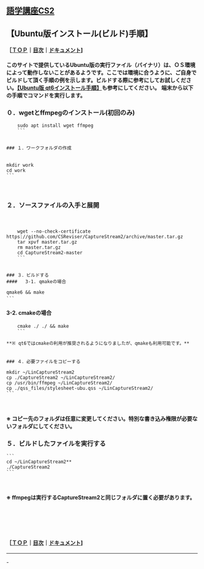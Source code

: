 ## [語学講座CS2](https://csreviser.github.io/CaptureStream2/) 
## 【Ubuntu版インストール(ビルド)手順】　　　　　　
#### ［[ＴＯＰ](./)**｜**[目次](./#目次)**｜**[ドキュメント](./#ドキュメント-1)]

**このサイトで提供しているUbuntu版の実行ファイル（バイナリ）は、ＯＳ環境によって動作しないことがあるようです。ここでは環境に合うように、ご自身でビルドして頂く手順の例を示します。ビルドする際に参考にしてお試しください。[【Ubuntu版 qt6インストール手順】](./qt_install)も参考にしてください。**
**端末から以下の手順でコマンドを実行します。**

### ０．wgetとffmpegのインストール(初回のみ)     

```
    sudo apt install wget ffmpeg
    ```


### １．ワークフォルダの作成
　　　　　　        
```
    mkdir work          
    cd work
    ```
　　　　　　　

### ２．ソースファイルの入手と展開
　　　　         
```
    wget --no-check-certificate https://github.com/CSReviser/CaptureStream2/archive/master.tar.gz
    tar xpvf master.tar.gz        
    rm master.tar.gz          
    cd CaptureStream2-master
    ```


### ３．ビルドする
####   3-1. qmakeの場合

```
    qmake6 && make          
    ```　　　　　　


####   3-2. cmakeの場合

```
    cmake ./ ./ && make         
    ```

**※ qt6ではcmakeの利用が推奨されるようになりましたが、qmakeも利用可能です。**
 　　
 
### ４．必要ファイルをコピーする

```
    mkdir ~/LinCaptureStream2         
    cp ./CaptureStream2 ~/LinCaptureStream2/          
    cp /usr/bin/ffmpeg ~/LinCaptureStream2/          
    cp ./qss_files/stylesheet-ubu.qss ~/LinCaptureStream2/
    ```
　　　　　

**※ コピー先のフォルダは任意に変更してください。特別な書き込み権限が必要ないフォルダにしてください。**

### ５．ビルドしたファイルを実行する

    ```
    cd ~/LinCaptureStream2**         
    ./CaptureStream2
    ```
　　　　　　

**※ ffmpegは実行するCaptureStream2と同じフォルダに置く必要があります。**

####   　
####   　
#### ［[ＴＯＰ](./)**｜**[目次](./#目次)**｜**[ドキュメント](./#ドキュメント-1)]

*** 
 <link rel="shortcut icon" type="image/x-icon" href="https://avatars.githubusercontent.com/u/46049273?v=4">
 <meta name="twitter:image:src" content="https://avatars.githubusercontent.com/u/46049273?v=4">
-
